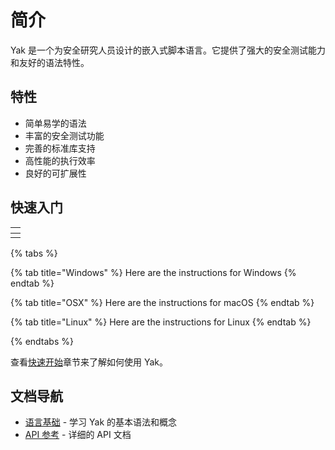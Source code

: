 # 简介

Yak 是一个为安全研究人员设计的嵌入式脚本语言。它提供了强大的安全测试能力和友好的语法特性。

## 特性

* 简单易学的语法
* 丰富的安全测试功能
* 完善的标准库支持
* 高性能的执行效率
* 良好的可扩展性

## 快速入门

<table data-view="cards"><thead><tr><th></th></tr></thead><tbody><tr><td></td></tr></tbody></table>


{% tabs %}

{% tab title="Windows" %} Here are the instructions for Windows {% endtab %}

{% tab title="OSX" %} Here are the instructions for macOS {% endtab %}

{% tab title="Linux" %} Here are the instructions for Linux {% endtab %}

{% endtabs %}


查看[快速开始](basics/control-structures.md)章节来了解如何使用 Yak。

## 文档导航

* [语言基础](basics/README.md) - 学习 Yak 的基本语法和概念
* [API 参考](api/README.md) - 详细的 API 文档